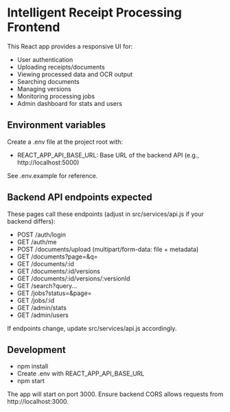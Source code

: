 # Intelligent Receipt Processing Frontend

This React app provides a responsive UI for:
- User authentication
- Uploading receipts/documents
- Viewing processed data and OCR output
- Searching documents
- Managing versions
- Monitoring processing jobs
- Admin dashboard for stats and users

## Environment variables
Create a .env file at the project root with:
- REACT_APP_API_BASE_URL: Base URL of the backend API (e.g., http://localhost:5000)

See .env.example for reference.

## Backend API endpoints expected
These pages call these endpoints (adjust in src/services/api.js if your backend differs):
- POST /auth/login
- GET /auth/me
- POST /documents/upload (multipart/form-data: file + metadata)
- GET /documents?page=&q=
- GET /documents/:id
- GET /documents/:id/versions
- GET /documents/:id/versions/:versionId
- GET /search?query...
- GET /jobs?status=&page=
- GET /jobs/:id
- GET /admin/stats
- GET /admin/users

If endpoints change, update src/services/api.js accordingly.

## Development
- npm install
- Create .env with REACT_APP_API_BASE_URL
- npm start

The app will start on port 3000. Ensure backend CORS allows requests from http://localhost:3000.
